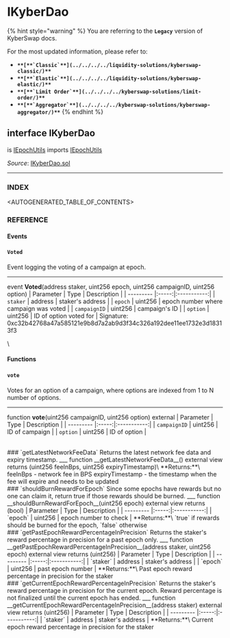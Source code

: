 # IKyberDao

{% hint style="warning" %}
You are referring to the **`Legacy`** version of KyberSwap docs.

For the most updated information, please refer to:

* **``**[**`Classic`**](../../../../liquidity-solutions/kyberswap-classic/)**``**
* **``**[**`Elastic`**](../../../../liquidity-solutions/kyberswap-elastic/)**``**
* **``**[**`Limit Order`**](../../../../kyberswap-solutions/limit-order/)**``**
* **``**[**`Aggregator`**](../../../../kyberswap-solutions/kyberswap-aggregator/)**``**
{% endhint %}

## interface IKyberDao

is [IEpochUtils](https://docs.kyberswap.com/Legacy/api-abi/core-smart-contracts/api\_abi-iepochutils.md) imports [IEpochUtils](https://docs.kyberswap.com/Legacy/api-abi/core-smart-contracts/api\_abi-iepochutils.md)

_Source_: [IKyberDao.sol](https://github.com/KyberNetwork/smart-contracts/blob/master/contracts/sol6/IKyberDao.sol)

***

### INDEX[​](https://docs.kyberswap.com/Legacy/api-abi/core-smart-contracts/api\_abi-ikyberdao#index) <a href="#index" id="index"></a>

\<AUTOGENERATED\_TABLE\_OF\_CONTENTS>

### REFERENCE[​](https://docs.kyberswap.com/Legacy/api-abi/core-smart-contracts/api\_abi-ikyberdao#reference) <a href="#reference" id="reference"></a>

#### Events[​](https://docs.kyberswap.com/Legacy/api-abi/core-smart-contracts/api\_abi-ikyberdao#events) <a href="#events" id="events"></a>

#### `Voted`[​](https://docs.kyberswap.com/Legacy/api-abi/core-smart-contracts/api\_abi-ikyberdao#voted) <a href="#voted" id="voted"></a>

Event logging the voting of a campaign at epoch.

***

event **Voted**(address staker, uint256 epoch, uint256 campaignID, uint256 option) | Parameter | Type | Description | | --------- |:-----:|:-----------:| | `staker` | address | staker's address | | `epoch` | uint256 | epoch number where campaign was voted | | `campaignID` | uint256 | campaign's ID | | `option` | uint256 | ID of option voted for | Signature: 0xc32b42768a47a585121e9b8d7a2ab9d3f34c326a192dee11ee1732e3d18313f3

\


#### Functions[​](https://docs.kyberswap.com/Legacy/api-abi/core-smart-contracts/api\_abi-ikyberdao#functions) <a href="#functions" id="functions"></a>

#### `vote`[​](https://docs.kyberswap.com/Legacy/api-abi/core-smart-contracts/api\_abi-ikyberdao#vote) <a href="#vote" id="vote"></a>

Votes for an option of a campaign, where options are indexed from 1 to N number of options.

***

function **vote**(uint256 campaignID, uint256 option) external | Parameter | Type | Description | | --------- |:-----:|:-----------:| | `campaignID` | uint256 | ID of campaign | | `option` | uint256 | ID of option |

\
\### \`getLatestNetworkFeeData\` Returns the latest network fee data and expiry timestamp. \_\_\_ function \_\_getLatestNetworkFeeData\_\_() external view returns (uint256 feeInBps, uint256 expiryTimestamp)\ \*\*Returns:\*\*\ feeInBps - network fee in BPS expiryTimestamp - the timestamp when the fee will expire and needs to be updated\
\### \`shouldBurnRewardForEpoch\` Since some epochs have rewards but no one can claim it, return true if those rewards should be burned. \_\_\_ function \_\_shouldBurnRewardForEpoch\_\_(uint256 epoch) external view returns (bool) | Parameter | Type | Description | | --------- |:-----:|:-----------:| | \`epoch\` | uint256 | epoch number to check | \*\*Returns:\*\*\ \`true\` if rewards should be burned for the epoch, \`false\` otherwise\
\### \`getPastEpochRewardPercentageInPrecision\` Returns the staker's reward percentage in precision for a past epoch only. \_\_\_ function \_\_getPastEpochRewardPercentageInPrecision\_\_(address staker, uint256 epoch) external view returns (uint256) | Parameter | Type | Description | | --------- |:-----:|:-----------:| | \`staker\` | address | staker's address | | \`epoch\` | uint256 | past epoch number | \*\*Returns:\*\*\ Past epoch reward percentage in precision for the staker\
\### \`getCurrentEpochRewardPercentageInPrecision\` Returns the staker's reward percentage in precision for the current epoch. Reward percentage is not finalized until the current epoch has ended. \_\_\_ function \_\_getCurrentEpochRewardPercentageInPrecision\_\_(address staker) external view returns (uint256) | Parameter | Type | Description | | --------- |:-----:|:-----------:| | \`staker\` | address | staker's address | \*\*Returns:\*\*\ Current epoch reward percentage in precision for the staker
